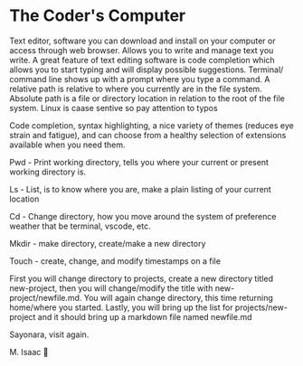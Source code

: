 # The Coder's Computer

Text editor, software you can download and install on your computer or access through web browser. Allows you to write and manage text you write.
A great feature of text editing software is code completion which allows you to start typing and will display possible suggestions. 
Terminal/ command line shows up with a prompt where you type a command.
A relative path is relative to where you currently are in the file system.
Absolute path is a file or directory location in relation to the root of the file system.
Linux is caase sentive so pay attention to typos

Code completion, syntax highlighting, a nice variety of themes (reduces eye strain and fatigue), and can choose from a healthy selection of extensions available when you need them.

Pwd - Print working directory, tells you where your current or present working directory is. 

Ls - List, is to know where you are, make a plain listing of your current location

Cd - Change directory, how you move around the system of preference weather that be terminal, vscode, etc.

Mkdir - make directory, create/make a new directory

Touch - create, change, and modify timestamps on a file

First you will change directory to projects, create a new directory titled new-project, then you will change/modify the title with new-project/newfile.md. You will again change directory, this time returning home/where you started. Lastly, you will bring up the list for projects/new-project and it should bring up a markdown file named newfile.md 

Sayonara, visit again.

M. Isaac 🐶